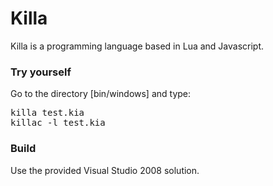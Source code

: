# Killa

Killa is a programming language based in Lua and Javascript.


### Try yourself

Go to the directory [bin/windows] and type: 
<pre>
killa test.kia
killac -l test.kia
</pre>


### Build

Use the provided Visual Studio 2008 solution.


